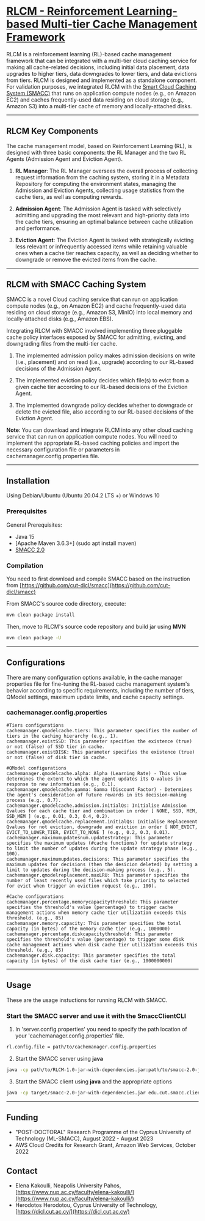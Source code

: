 # <u>RLCM - Reinforcement Learning-based Multi-tier Cache Management Framework</u>

RLCM is a reinforcement learning (RL)-based cache management framework that can be integrated with a multi-tier cloud caching service for making all cache-related decisions, including initial data placement, data upgrades to higher tiers, data downgrades to lower tiers, and data evictions from tiers. RLCM is designed and implemented as a standalone component. For validation purposes, we integrated RLCM with the [Smart Cloud Caching System (SMACC)](https://github.com/cut-dicl/smacc) that runs on application compute nodes (e.g., on Amazon EC2) and caches frequently-used data residing on cloud storage (e.g., Amazon S3) into a multi-tier cache of memory and locally-attached disks.


***

## RLCM Key Components

The cache management model, based on Reinforcement Learning (RL), is designed with three basic components: the RL Manager and the two RL Agents (Admission Agent and Eviction Agent).

1. **RL Manager**: The RL Manager oversees the overall process of collecting request information from the caching system, storing it in a Metadata Repository for computing the environment states, managing the Admission and Eviction Agents, collecting usage statistics from the cache tiers, as well as computing rewards.

2. **Admission Agent**: The Admission Agent is tasked with selectively admitting and upgrading the most relevant and high-priority data into the cache tiers, ensuring an optimal balance between cache utilization and performance.

3. **Eviction Agent**: The Eviction Agent is tasked with strategically evicting less relevant or infrequently accessed items while retaining valuable ones when a cache tier reaches capacity, as well as deciding whether to downgrade or remove the evicted items from the cache.


***

## RLCM with SMACC Caching System

SMACC is a novel Cloud caching service that can run on application compute nodes (e.g., on Amazon EC2) and cache frequently-used data residing on cloud storage (e.g., Amazon S3, MinIO) into local memory and locally-attached disks (e.g., Amazon EBS).

Integrating RLCM with SMACC involved implementing three pluggable cache policy interfaces exposed by SMACC for admitting, evicting, and downgrading files from the multi-tier cache.

1. The implemented admission policy makes admission decisions on write (i.e., placement) and on read (i.e., upgrade) according to our RL-based decisions of the Admission Agent. 

2. The implemented eviction policy decides which file(s) to evict from a given cache tier according to our RL-based decisions of the Eviction Agent.

3. The implemented downgrade policy decides whether to downgrade or delete the evicted file, also according to our RL-based decisions of the Eviction Agent.

**Note**: You can download and integrate RLCM into any other cloud caching service that can run on application compute nodes. You will need to implement the appropriate RL-based caching policies and import the necessary configuration file or parameters in cachemanager.config.properties file.


***

## Installation

Using Debian/Ubuntu (Ubuntu 20.04.2 LTS +) or Windows 10

### Prerequisites

General Prerequisites:
- Java 15
- [Apache Maven 3.6.3+] (sudo apt install maven)
- [SMACC 2.0](https://github.com/cut-dicl/smacc)

### Compilation

You need to first download and compile SMACC based on the instruction from [https://github.com/cut-dicl/smacc](https://github.com/cut-dicl/smacc)

From SMACC's source code directory, execute:

```bash
mvn clean package install
```

Then, move to RLCM's source code repository and build jar using **MVN**

```bash
mvn clean package -U
```


***

## Configurations

There are many configuration options available, in the cache manager properties file for fine-tuning the RL-based cache management system's behavior according to specific requirements, including the number of tiers, QModel settings, maximum update limits, and cache capacity settings.

### cachemanager.config.properties

```properties
#Tiers configurations
cachemanager.qmodelcache.tiers: This parameter specifies the number of tiers in the caching hierarchy (e.g., 1).
cachemanager.existSSD: This parameter specifies the existence (true) or not (false) of SSD tier in cache.
cachemanager.existDISK: This parameter specifies the existence (true) or not (false) of disk tier in cache.

#QModel configurations
cachemanager.qmodelcache.alpha: Alpha (Learning Rate) - This value determines the extent to which the agent updates its Q-values in response to new information (e.g., 0.1).
cachemanager.qmodelcache.gamma: Gamma (Discount Factor) - Determines the agent's consideration of future rewards in its decision-making process (e.g., 0.7).
cachemanager.qmodelcache.admission.initialQs: Initialise Admission Qvalues for each cache tier and combination in order [ NONE, SSD, MEM, SSD_MEM ] (e.g., 0.01, 0.3, 0.4, 0.2). 
cachemanager.qmodelcache.replacement.initialQs: Initialise Replacement Qvalues for not eviction, downgrade and eviction in order [ NOT_EVICT, EVICT_TO_LOWER_TIER, EVICT_TO_NONE ] (e.g., 0.2, 0.3, 0.01).
cachemanager.maximumupdatesnum.updatestrategy: This parameter specifies the maximum updates (#cache functions) for update strategy to limit the number of updates during the update strategy phase (e.g., 100).
cachemanager.maximumupdates.decisions: This parameter specifies the maximum updates for decisions (then the desicion deleted) by setting a limit to updates during the decision-making process (e.g., 5).
cachemanager.qmodelreplacement.maxLRU: This parameter specifies the number of least recently used files which take priority to selected for evict when trigger an eviction request (e.g., 100).

#Cache configurations
cachemanager.percentage.memorycapacitythreshold: This parameter specifies the threshold's value (percentage) to trigger cache management actions when memory cache tier utilization exceeds this threshold. (e.g., 85)
cachemanager.memory.capacity: This parameter specifies the total capacity (in bytes) of the memory cache tier (e.g., 1000000)
cachemanager.percentage.diskcapacitythreshold: This parameter specifies the threshold's value (percentage) to trigger some disk cache management actions when disk cache tier utilization exceeds this threshold. (e.g., 85)
cachemanager.disk.capacity: This parameter specifies the total capacity (in bytes) of the disk cache tier (e.g., 1000000000)

```


***

## Usage

These are the usage instuctions for running RLCM with SMACC.

### Start the SMACC server and use it with the SmaccClientCLI

1. In 'server.config.properties' you need to specify the path location of your 'cachemanager.config.properties' file.

```bash
rl.config.file = path/to/cachemanager.config.properties
```

2. Start the SMACC server using **java**

```bash
java -cp path/to/RLCM-1.0-jar-with-dependencies.jar:path/to/smacc-2.0-jar-with-dependencies.jar edu.cut.smacc.server.main.ServerMain -c server.config.properties
```

3. Start the SMACC client using **java** and the appropriate options

```bash
java -cp target/smacc-2.0-jar-with-dependencies.jar edu.cut.smacc.client.SmaccClientCLI -c client.config.properties -h
```

***

## Funding
- "POST-DOCTORAL" Research Programme of the Cyprus University of Technology (ML-SMACC), August 2022 - August 2023
- AWS Cloud Credits for Research Grant, Amazon Web Services, October 2022

## Contact
- Elena Kakoulli, Neapolis University Pahos, [https://www.nup.ac.cy/faculty/elena-kakoulli/](https://www.nup.ac.cy/faculty/elena-kakoulli/)
- Herodotos Herodotou, Cyprus University of Technology, [https://dicl.cut.ac.cy/](https://dicl.cut.ac.cy/)

